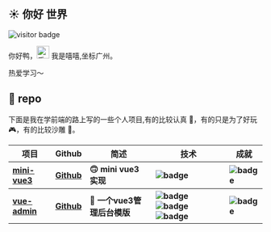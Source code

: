 <h2>☀️ 你好 世界</h2>
<img src="https://visitor-badge.glitch.me/badge?page_id=sudongyuer.sudongyuer" alt="visitor badge" />
<p>你好鸭，<img src="https://media.giphy.com/media/hvRJCLFzcasrR4ia7z/giphy.gif" width="25" alt="手势"> 我是嘻嘻,坐标广州。</p>


<p>热爱学习～</p>
<h2>💼 repo</h2>
<p>下面是我在学前端的路上写的一些个人项目,有的比较认真 🧐，有的只是为了好玩 🎮，有的比较沙雕 🤪。</p>
<table>
 <thead align="center">
    <tr>
      <th>项目</th>
      <th>Github</th>
      <th>简述</th>
      <th>技术</th>
      <th>成就</th>
    </tr>
  </thead>
  <tbody align="left">
    <tr>
      <th>
        <a href="https://github.com/coderXixi/mini-vue" target="_blank">
        mini-vue3</a>
      </th>
      <th>
        <a href="https://github.com/coderXixi/mini-vue" target="_blank">Github</a>
      </th>
      <th>🙃 mini vue3 实现</th>
      <th>
        <img src="https://img.shields.io/badge/TypeScript-007ACC?style=flat-square&amp;logo=typescript&amp;logoColor=white" alt="badge">
      </th>
      <th>
        <img src="https://img.shields.io/github/stars/coderXixi/mini-vue?style=flat-square" alt="badge">
      </th>
    </tr>
      <tr>
      <th>
        <a href="https://github.com/coderXixi/vue-admin" target="_blank">
        vue-admin</a>
      </th>
      <th>
        <a href="https://github.com/coderXixi/vue-admin" target="_blank">Github</a>
      </th>
      <th>🐇 一个vue3管理后台模版</th>
      <th>
       <img src="https://img.shields.io/badge/Vue.js-35495E?style=flat-square&amp;logo=vue.js&amp;logoColor=4FC08" alt="badge">
        <img src="https://img.shields.io/badge/Tailwind_CSS-38B2AC?style=flat-square&amp;logo=tailwind-css&amp;logoColor=white" alt="badge">
        <img src="https://img.shields.io/badge/TypeScript-007ACC?style=flat-square&amp;logo=typescript&amp;logoColor=white" alt="badge">
      </th>
      <th>
        <img src="https://img.shields.io/github/stars/coderXixi/vue-admin?style=flat-square" alt="badge">
      </th>
    </tr>
  
  </tbody>

</table>



